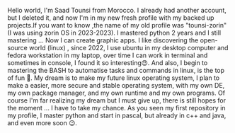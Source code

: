 Hello world, I'm Saad Tounsi from Morocco.  I already had another account, but I deleted it, and now I'm in my new fresh profile with my backed up projects.If you want to know ,the name of my old profile was "tounsi-zorin" (I was using zorin OS in 2023-2023).
I mastered python 2 years and I still mastering ... Now I can create graphic apps. I like discovering the open-source world (linux) , since 2022, I use ubuntu in my desktop computer and fedora workstation in my laptop, over time I can work in terminal and sometimes in console, I found it so interesting😍️. And also, I begin to mastering the BASH to automatise tasks and commands in linux, is the top of fun 🤩️.
My dream is to make my future linux operating system, I plan to make a easier, more secure and stable operating system, with my own DE, my own package manager, and my own runtime and my own programs. Of course I'm far realizing my dream but I must give up, there is still hopes for the moment ... I have to take my chance.
As you seen my first repository in my profile, I master python and start in pascal, but already in c++ and java, and even more soon 😉️.

  
